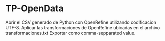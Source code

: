 # TP-OpenData
Abrir el CSV generado de Python con OpenRefine utilizando codificacion UTF-8.
Aplicar las transformaciones de OpenRefine ubicadas en el archivo transformaciones.txt
Exportar como comma-sepparated value.
